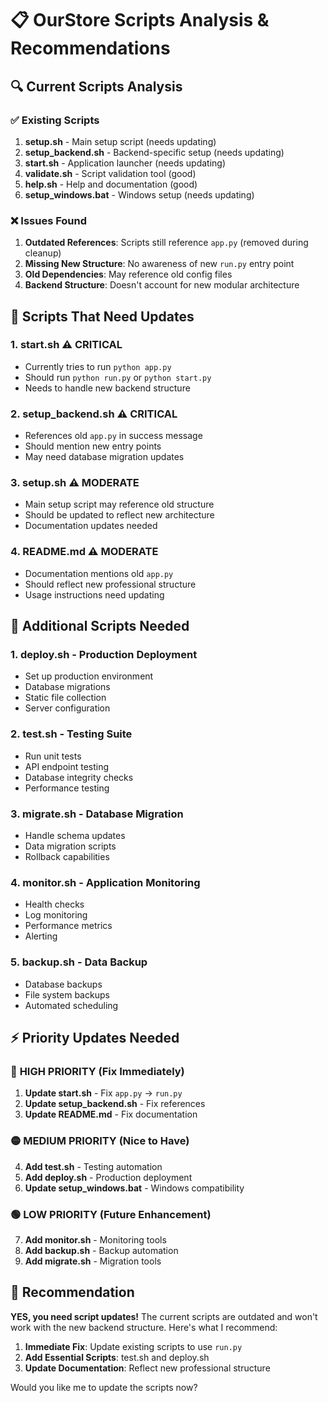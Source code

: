 # 📋 OurStore Scripts Analysis & Recommendations

## 🔍 **Current Scripts Analysis**

### ✅ **Existing Scripts**
1. **setup.sh** - Main setup script (needs updating)
2. **setup_backend.sh** - Backend-specific setup (needs updating)  
3. **start.sh** - Application launcher (needs updating)
4. **validate.sh** - Script validation tool (good)
5. **help.sh** - Help and documentation (good)
6. **setup_windows.bat** - Windows setup (needs updating)

### ❌ **Issues Found**
1. **Outdated References**: Scripts still reference `app.py` (removed during cleanup)
2. **Missing New Structure**: No awareness of new `run.py` entry point
3. **Old Dependencies**: May reference old config files
4. **Backend Structure**: Doesn't account for new modular architecture

## 🔧 **Scripts That Need Updates**

### 1. **start.sh** ⚠️ CRITICAL
- Currently tries to run `python app.py`
- Should run `python run.py` or `python start.py`
- Needs to handle new backend structure

### 2. **setup_backend.sh** ⚠️ CRITICAL  
- References old `app.py` in success message
- Should mention new entry points
- May need database migration updates

### 3. **setup.sh** ⚠️ MODERATE
- Main setup script may reference old structure
- Should be updated to reflect new architecture
- Documentation updates needed

### 4. **README.md** ⚠️ MODERATE
- Documentation mentions old `app.py`
- Should reflect new professional structure
- Usage instructions need updating

## 🚀 **Additional Scripts Needed**

### 1. **deploy.sh** - Production Deployment
- Set up production environment
- Database migrations
- Static file collection
- Server configuration

### 2. **test.sh** - Testing Suite
- Run unit tests
- API endpoint testing
- Database integrity checks
- Performance testing

### 3. **migrate.sh** - Database Migration
- Handle schema updates
- Data migration scripts
- Rollback capabilities

### 4. **monitor.sh** - Application Monitoring
- Health checks
- Log monitoring
- Performance metrics
- Alerting

### 5. **backup.sh** - Data Backup
- Database backups
- File system backups
- Automated scheduling

## ⚡ **Priority Updates Needed**

### 🔴 **HIGH PRIORITY (Fix Immediately)**
1. **Update start.sh** - Fix `app.py` → `run.py`
2. **Update setup_backend.sh** - Fix references
3. **Update README.md** - Fix documentation

### 🟡 **MEDIUM PRIORITY (Nice to Have)**
4. **Add test.sh** - Testing automation
5. **Add deploy.sh** - Production deployment
6. **Update setup_windows.bat** - Windows compatibility

### 🟢 **LOW PRIORITY (Future Enhancement)**
7. **Add monitor.sh** - Monitoring tools
8. **Add backup.sh** - Backup automation
9. **Add migrate.sh** - Migration tools

## 🎯 **Recommendation**

**YES, you need script updates!** The current scripts are outdated and won't work with the new backend structure. Here's what I recommend:

1. **Immediate Fix**: Update existing scripts to use `run.py`
2. **Add Essential Scripts**: test.sh and deploy.sh
3. **Update Documentation**: Reflect new professional structure

Would you like me to update the scripts now?